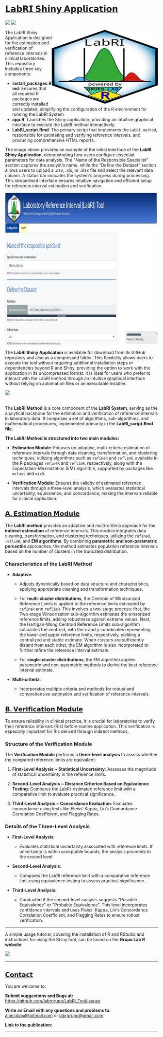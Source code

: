 # [𝗟𝗮𝗯𝗥𝗜 𝗦𝗵𝗶𝗻𝘆 𝗔𝗽𝗽𝗹𝗶𝗰𝗮𝘁𝗶𝗼𝗻](https://img.shields.io/badge/LabRI%20Shiny%20Application-%230070C0?style=for-the-badge&logoColor=white)


![](https://img.shields.io/github/license/labrgrupo/LabRI_Tool.svg)
![](https://img.shields.io/github/last-commit/labrgrupo/LabRI_Tool/main.svg)


<img src="www/Logo.svg" width="350px" height="250px" align="right"/>

The LabRI Shiny Application is designed for the estimation and verification of reference intervals in clinical laboratories. This repository includes three key components:
- **install_packages.Rmd**: Ensures that all required R packages are correctly installed and updated, simplifying the configuration of the R environment for running the LabRI System
- **app.R**: Launches the Shiny application, providing an intuitive graphical interface to execute the LabRI method interactively.
- **LabRI_script.Rmd**: The primary script that implements the `LabRI method`, responsible for estimating and verifying reference intervals, and producing comprehensive HTML reports.

The image above provides an example of the initial interface of the **LabRI Shiny Application**, demonstrating how users configure essential parameters for data analysis. The "Name of the Responsible Specialist" section captures the analyst's name, while the "Define the Dataset" section allows users to upload a .csv, .xls, or .xlsx file and select the relevant data column. A status bar indicates the system's progress during processing. This streamlined interface ensures intuitive navigation and efficient setup for reference interval estimation and verification.

<img src="www/Interface_Shiny.png" width="1000px" height="500px"/>

The **LabRI Shiny Application** is available for download from its GitHub repository and also as a compressed folder. This flexibility allows users to execute the tool without requiring additional installation steps or dependencies beyond R and Shiny, providing the option to work with the application in its uncompressed format. It is ideal for users who prefer to interact with the LabRI method through an intuitive graphical interface without relying on automation files or an executable installer.
<div> 
  <a href="https://www.dropbox.com/scl/fi/295g764457wgume9v2dvh/LabRI_Package_shiny.zip?rlkey=xl0peetcgzlzygpsdyu2a439z&st=s9rpkggz&dl=1" target="_blank">
    <img src="https://img.shields.io/badge/LabRI Shiny Application -%233ccd96?style=for-the-badge&logo=google-chrome&logoColor=%230d02b4&labelColor=%23fee21d" target="_blank" style="height: 50px;"></a> 
</div>

<br>

The **LabRI Method** is a core component of the **LabRI System**, serving as the analytical backbone for the estimation and verification of reference intervals in laboratory data. It comprises a set of algorithms, sub-algorithms, and mathematical procedures, implemented primarily in the **LabRI_script.Rmd file**.

**The LabRI Method is structured into two main modules:**

- **Estimation Module**: Focuses on adaptive, multi-criteria estimation of reference intervals through data cleaning, transformation, and clustering techniques, utilizing algorithms such as `refineR` and `reflimR`, available in the R packages `refineR` and `reflimR`, respectively, along with the Expectation-Maximization (EM) algorithm, supported by packages like `mclust` and `mixR`.
  
- **Verification Module**: Ensures the validity of estimated reference intervals through a three-level analysis, which evaluates statistical uncertainty, equivalence, and concordance, making the intervals reliable for clinical application.

## [𝗔. 𝗘𝘀𝘁𝗶𝗺𝗮𝘁𝗶𝗼𝗻 𝗠𝗼𝗱𝘂𝗹𝗲](https://img.shields.io/badge/LabRI%20Shiny%20Application-%230070C0?style=for-the-badge&logoColor=white)

The **LabRI method** provides an adaptive and multi-criteria approach for the **indirect estimation** of reference intervals. This module integrates data cleaning, transformation, and clustering techniques, utilizing the `refineR`, `reflimR`, and **EM algorithms**. By combining **parametric and non-parametric percentile** approaches, the method estimates population reference intervals based on the number of clusters in the truncated distribution.

### Characteristics of the LabRI Method

- **Adaptive**:
  
  - Adjusts dynamically based on data structure and characteristics, applying appropriate cleaning and transformation techniques.
  - For **multi-cluster distributions**, the Centroid of Windsorized Reference Limits is applied to the reference limits estimated by `refineR` and `reflimR`. This involves a two-stage process: first, the Two-stage Winsorization sub-algorithm estimates the winsorized reference limits, adding robustness against extreme values. Next, the Hartigan-Wong Centroid Reference Limits sub-algorithm calculates the centroid, with the x and y coordinates representing the lower and upper reference limits, respectively, yielding a centralized and stable estimate. When clusters are sufficiently distant from each other, the EM algorithm is also incorporated to further refine the reference interval estimate.
    
  - For **single-cluster distributions**, the EM algorithm applies parametric and non-parametric methods to derive the best reference interval estimate.

- **Multi-criteria**:
  - Incorporates multiple criteria and methods for robust and comprehensive estimation and verification of reference intervals.

## [𝗕. 𝗩𝗲𝗿𝗶𝗳𝗶𝗰𝗮𝘁𝗶𝗼𝗻 𝗠𝗼𝗱𝘂𝗹𝗲](https://img.shields.io/badge/LabRI%20Shiny%20Application-%230070C0?style=for-the-badge&logoColor=white)

To ensure reliability in clinical practice, it is crucial for laboratories to verify their reference intervals (RIs) before routine application. This verification is especially important for RIs derived through indirect methods.

### Structure of the Verification Module

The **Verification Module** performs a **three-level analysis** to assess whether the compared reference limits are equivalent:

1. **First-Level Analysis ~ Statistical Uncertainty**: Assesses the magnitude of statistical uncertainty in the reference limits.
   
2. **Second-Level Analysis ~ Distance Criterion Based on Equivalence Testing**: Compares the LabRI-estimated reference limit with a comparative limit to evaluate practical significance.
   
3. **Third-Level Analysis ~ Concordance Evaluation**: Evaluates concordance using tests like Fleiss’ Kappa, Lin’s Concordance Correlation Coefficient, and Flagging Rates.

### Details of the Three-Level Analysis

- **First-Level Analysis**:
  - Evaluates statistical uncertainty associated with reference limits. If uncertainty is within acceptable bounds, the analysis proceeds to the second level.

- **Second-Level Analysis**:
  - Compares the LabRI reference limit with a comparative reference limit using equivalence testing to assess practical significance.

- **Third-Level Analysis**:
  - Conducted if the second-level analysis suggests "Possible Equivalence" or "Probable Equivalence". This level incorporates confidence intervals and uses Fleiss' Kappa, Lin's Concordance Correlation Coefficient, and Flagging Rates to ensure robust verification.

---

A simple usage tutorial, covering the installation of R and RStudio and instructions for using the Shiny tool, can be found on the **Grupo Lab R website**:

<div> 
  <a href="https://grupolabr.com/LabRI_Packed.html" target="_blank">
    <img src="https://img.shields.io/badge/LabRI Tutorial -%233ccd96?style=for-the-badge&logo=google-chrome&logoColor=%230d02b4&labelColor=%23fee21d" target="_blank" style="height: 50px;"></a> 
</div>

---

## [𝗖𝗼𝗻𝘁𝗮𝗰𝘁](https://img.shields.io/badge/LabRI%20Shiny%20Application-%230070C0?style=for-the-badge&logoColor=white)

You are welcome to:

**Submit suggestions and Bugs at:** https://github.com/labrgrupo/LabRI_Tool/issues

**Write an Email with any questions and problems to:** alancdias@hotmail.com or labrgrupo@gmail.com

**Link to the publication:** 

---
